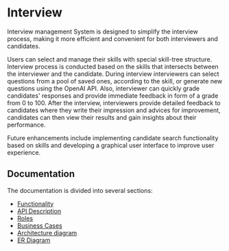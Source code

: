 # Interview

Interview management System is designed to simplify the interview process, making it more efficient and convenient for both interviewers and candidates. 

Users can select and manage their skills with special skill-tree structure. Interview process is conducted based on the skills that intersects between the interviewer and the candidate. 
During interview interviewers can select questions from a pool of saved ones, according to the skill, or generate new questions using the OpenAI API. Also, interviewer can quickly grade candidates' responses and provide immediate feedback in form of a grade from 0 to 100. 
After the interview, interviewers provide detailed feedback to candidates where they write their impression and advices for improvement, candidates can then view their results and gain insights about their performance. 

Future enhancements include implementing candidate search functionality based on skills and developing a graphical user interface to improve user experience.

## Documentation

The documentation is divided into several sections:

- [Functionality](/docs/functionality.md)
- [API Description](/docs/api_description.md)
- [Roles](/docs/roles.md)
- [Business Cases](/docs/business_cases.md)
- [Architecture diagram](/docs/architecture_diagram.md)
- [ER Diagram](/docs/er_diagram.md)
